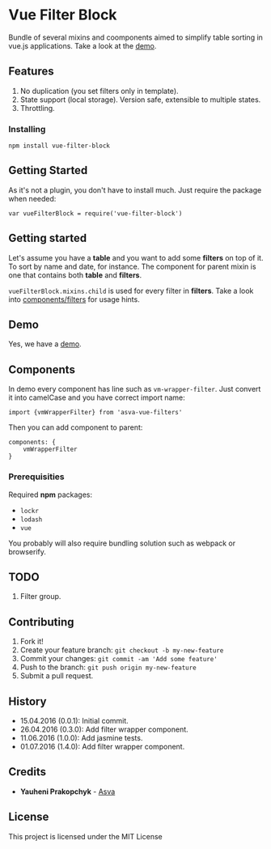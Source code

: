 # Vue Filter Block
Bundle of several mixins and coomponents aimed to simplify
table sorting in vue.js applications. Take a look at the [demo](http://asva.by/vue-filter-block/demo-page.html).

## Features
1. No duplication (you set filters only in template).
2. State support (local storage). Version safe, extensible to multiple states.
3. Throttling.

### Installing
```
npm install vue-filter-block
```

## Getting Started
As it's not a plugin, you don't have to install much.
Just require the package when needed:
```
var vueFilterBlock = require('vue-filter-block')
```

## Getting started

Let's assume you have a **table** and you want to add
some **filters** on top of it. To sort by name and date, for instance.
The component for parent mixin is one that contains
both **table** and **filters**.

`vueFilterBlock.mixins.child` is used for every filter in **filters**.
Take a look into [components/filters](components/filters) for usage hints.


## Demo
Yes, we have a [demo](http://asva.by/vue-filter-block/demo-page.html).

## Components
In demo every component has line such as `vm-wrapper-filter`. Just convert it
into camelCase and you have correct import name:
```
import {vmWrapperFilter} from 'asva-vue-filters'
```
Then you can add component to parent:
```
components: {
    vmWrapperFilter
}
```

### Prerequisities
Required **npm** packages:
* `lockr`
* `lodash`
* `vue`

You probably will also require bundling solution such as webpack or browserify.

## TODO
1. Filter group.

## Contributing
1. Fork it!
2. Create your feature branch: `git checkout -b my-new-feature`
3. Commit your changes: `git commit -am 'Add some feature'`
4. Push to the branch: `git push origin my-new-feature`
5. Submit a pull request.

## History
* 15.04.2016 (0.0.1): Initial commit.
* 26.04.2016 (0.3.0): Add filter wrapper component.
* 11.06.2016 (1.0.0): Add jasmine tests.
* 01.07.2016 (1.4.0): Add filter wrapper component.

## Credits
* **Yauheni Prakopchyk** - [Asva](https://github.com/Asvae)

## License
This project is licensed under the MIT License